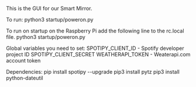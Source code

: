 This is the GUI for our Smart Mirror.

To run:
python3 startup/poweron.py

To run on startup on the Raspberry Pi add the following line to the rc.local file.
python3 startup/poweron.py




Global variables you need to set:
SPOTIPY_CLIENT_ID   - Spotify developer project ID
SPOTIPY_CLIENT_SECRET 
WEATHERAPI_TOKEN    - Weaterapi.com account token

Dependencies:
pip install spotipy --upgrade
pip3 install pytz
pip3 install python-dateutil